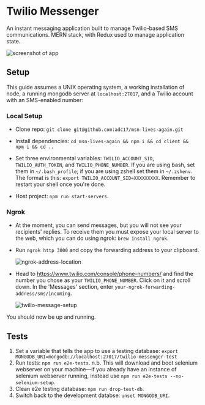 # Twilio Messenger

An instant messaging application built to manage Twilio-based SMS communications. MERN stack, with Redux used to manage application state.

![screenshot of app](http://i.imgur.com/xiJaSKH.png)

## Setup

This guide assumes a UNIX operating system, a working installation of node, a running mongodb server at `localhost:27017`, and a Twilio account with an SMS-enabled number:

### Local Setup

* Clone repo: `git clone git@github.com:adc17/msn-lives-again.git`
* Install dependencies: `cd msn-lives-again && npm i && cd client && npm i && cd ..`


* Set three environmental variables: `TWILIO_ACCOUNT_SID`, `TWILIO_AUTH_TOKEN`, and `TWILIO_PHONE_NUMBER`. If you are using bash, set them in `~/.bash_profile`; if you are using zshell set them in `~/.zshenv`. The format is this: `export TWILIO_ACCOUNT_SID=XXXXXXXXX`. Remember to restart your shell once you're done.
* Host project: `npm run start-servers`.

### Ngrok

* At the moment, you can send messages, but you will not see your recipients' replies. To receive them you must expose your local server to the web, which you can do using ngrok: `brew install ngrok`.

* Run `ngrok http 3000` and copy the forwarding address to your clipboard.

  ![ngrok-address-location](http://i.imgur.com/BJLDsJ4.png)

* Head to https://www.twilio.com/console/phone-numbers/ and find the number you chose as your `TWILIO_PHONE_NUMBER`. Click on it and scroll down. In the 'Messages' section, enter `your-ngrok-forwarding-address/sms/incoming`.

  ![twilio-message-setup](http://i.imgur.com/7QQeWjM.png)

You should now be up and running.

## Tests

1. Set a variable that tells the app to use a testing database: `export MONGODB_URI=mongodb://localhost:27017/twilio-messenger-test`
2. Run tests: `npm run e2e-tests`. n.b. This will download and boot selenium webserver on your machine—if you already have an instance of selenium webserver running, instead use `npm run e2e-tests --no-selenium-setup`.
3. Clean e2e testing database: `npm run drop-test-db`.
4. Switch back to the development databse: `unset MONGODB_URI`.